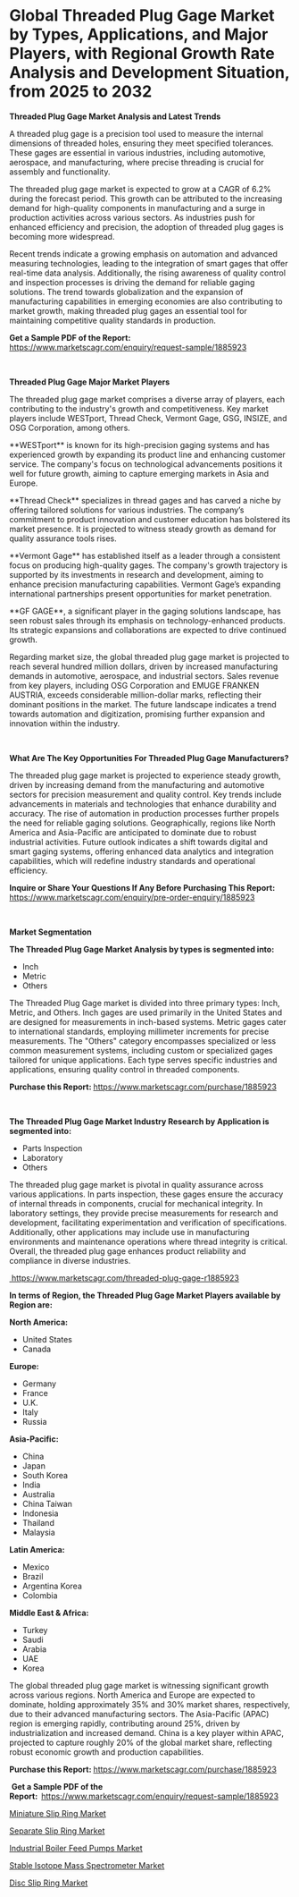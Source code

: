 <p><h1>Global Threaded Plug Gage Market by Types, Applications, and Major Players, with Regional Growth Rate Analysis and Development Situation, from 2025 to 2032</h1></p><p><strong>Threaded Plug Gage Market Analysis and Latest Trends</strong></p>
<p><p>A threaded plug gage is a precision tool used to measure the internal dimensions of threaded holes, ensuring they meet specified tolerances. These gages are essential in various industries, including automotive, aerospace, and manufacturing, where precise threading is crucial for assembly and functionality.</p><p>The threaded plug gage market is expected to grow at a CAGR of 6.2% during the forecast period. This growth can be attributed to the increasing demand for high-quality components in manufacturing and a surge in production activities across various sectors. As industries push for enhanced efficiency and precision, the adoption of threaded plug gages is becoming more widespread. </p><p>Recent trends indicate a growing emphasis on automation and advanced measuring technologies, leading to the integration of smart gages that offer real-time data analysis. Additionally, the rising awareness of quality control and inspection processes is driving the demand for reliable gaging solutions. The trend towards globalization and the expansion of manufacturing capabilities in emerging economies are also contributing to market growth, making threaded plug gages an essential tool for maintaining competitive quality standards in production.</p></p>
<p><strong>Get a Sample PDF of the Report:&nbsp;</strong> <a href="https://www.marketscagr.com/enquiry/request-sample/1885923?utm_campaign=2004&utm_medium=2&utm_source=Github&utm_content=ia&utm_term=11042025&utm_id=threaded-plug-gage">https://www.marketscagr.com/enquiry/request-sample/1885923</a></p>
<p>&nbsp;</p>
<p><strong>Threaded Plug Gage Major Market Players</strong></p>
<p><p>The threaded plug gage market comprises a diverse array of players, each contributing to the industry's growth and competitiveness. Key market players include WESTport, Thread Check, Vermont Gage, GSG, INSIZE, and OSG Corporation, among others.</p><p>**WESTport** is known for its high-precision gaging systems and has experienced growth by expanding its product line and enhancing customer service. The company's focus on technological advancements positions it well for future growth, aiming to capture emerging markets in Asia and Europe.</p><p>**Thread Check** specializes in thread gages and has carved a niche by offering tailored solutions for various industries. The company’s commitment to product innovation and customer education has bolstered its market presence. It is projected to witness steady growth as demand for quality assurance tools rises.</p><p>**Vermont Gage** has established itself as a leader through a consistent focus on producing high-quality gages. The company's growth trajectory is supported by its investments in research and development, aiming to enhance precision manufacturing capabilities. Vermont Gage’s expanding international partnerships present opportunities for market penetration.</p><p>**GF GAGE**, a significant player in the gaging solutions landscape, has seen robust sales through its emphasis on technology-enhanced products. Its strategic expansions and collaborations are expected to drive continued growth.</p><p>Regarding market size, the global threaded plug gage market is projected to reach several hundred million dollars, driven by increased manufacturing demands in automotive, aerospace, and industrial sectors. Sales revenue from key players, including OSG Corporation and EMUGE FRANKEN AUSTRIA, exceeds considerable million-dollar marks, reflecting their dominant positions in the market. The future landscape indicates a trend towards automation and digitization, promising further expansion and innovation within the industry.</p></p>
<p>&nbsp;</p>
<p><strong>What Are The Key Opportunities For Threaded Plug Gage Manufacturers?</strong></p>
<p><p>The threaded plug gage market is projected to experience steady growth, driven by increasing demand from the manufacturing and automotive sectors for precision measurement and quality control. Key trends include advancements in materials and technologies that enhance durability and accuracy. The rise of automation in production processes further propels the need for reliable gaging solutions. Geographically, regions like North America and Asia-Pacific are anticipated to dominate due to robust industrial activities. Future outlook indicates a shift towards digital and smart gaging systems, offering enhanced data analytics and integration capabilities, which will redefine industry standards and operational efficiency.</p></p>
<p><strong>Inquire or Share Your Questions If Any Before Purchasing This Report:</strong> <a href="https://www.marketscagr.com/enquiry/pre-order-enquiry/1885923?utm_campaign=2004&utm_medium=2&utm_source=Github&utm_content=ia&utm_term=11042025&utm_id=threaded-plug-gage">https://www.marketscagr.com/enquiry/pre-order-enquiry/1885923</a></p>
<p>&nbsp;</p>
<p><strong>Market Segmentation</strong></p>
<p><strong>The Threaded Plug Gage Market Analysis by types is segmented into:</strong></p>
<p><ul><li>Inch</li><li>Metric</li><li>Others</li></ul></p>
<p><p>The Threaded Plug Gage market is divided into three primary types: Inch, Metric, and Others. Inch gages are used primarily in the United States and are designed for measurements in inch-based systems. Metric gages cater to international standards, employing millimeter increments for precise measurements. The "Others" category encompasses specialized or less common measurement systems, including custom or specialized gages tailored for unique applications. Each type serves specific industries and applications, ensuring quality control in threaded components.</p></p>
<p><strong>Purchase this Report:&nbsp;</strong><a href="https://www.marketscagr.com/purchase/1885923?utm_campaign=2004&utm_medium=2&utm_source=Github&utm_content=ia&utm_term=11042025&utm_id=threaded-plug-gage">https://www.marketscagr.com/purchase/1885923</a></p>
<p>&nbsp;</p>
<p><strong>The Threaded Plug Gage Market Industry Research by Application is segmented into:</strong></p>
<p><ul><li>Parts Inspection</li><li>Laboratory</li><li>Others</li></ul></p>
<p><p>The threaded plug gage market is pivotal in quality assurance across various applications. In parts inspection, these gages ensure the accuracy of internal threads in components, crucial for mechanical integrity. In laboratory settings, they provide precise measurements for research and development, facilitating experimentation and verification of specifications. Additionally, other applications may include use in manufacturing environments and maintenance operations where thread integrity is critical. Overall, the threaded plug gage enhances product reliability and compliance in diverse industries.</p></p>
<p><a href="https://www.marketscagr.com/threaded-plug-gage-r1885923?utm_campaign=2004&utm_medium=2&utm_source=Github&utm_content=ia&utm_term=11042025&utm_id=threaded-plug-gage">&nbsp;https://www.marketscagr.com/threaded-plug-gage-r1885923</a></p>
<p><strong>In terms of Region, the Threaded Plug Gage Market Players available by Region are:</strong></p>
<p>
    <p> <strong> North America: </strong>
        <ul>
            <li>United States</li>
            <li>Canada</li>
        </ul>
        </p> 
    <p> <strong> Europe: </strong>
        <ul>
            <li>Germany</li>
            <li>France</li>
            <li>U.K.</li>
            <li>Italy</li>
            <li>Russia</li>
        </ul>
        </p> 
    <p> <strong> Asia-Pacific: </strong>
        <ul>
            <li>China</li>
            <li>Japan</li>
            <li>South Korea</li>
            <li>India</li>
            <li>Australia</li>
            <li>China Taiwan</li>
            <li>Indonesia</li>
            <li>Thailand</li>
            <li>Malaysia</li>
        </ul>
        </p> 
    <p> <strong> Latin America: </strong>
        <ul>
            <li>Mexico</li>
            <li>Brazil</li>
            <li>Argentina Korea</li>
            <li>Colombia</li>
        </ul>
        </p> 
    <p> <strong> Middle East & Africa: </strong>
        <ul>
            <li>Turkey</li>
            <li>Saudi</li>
            <li>Arabia</li>
            <li>UAE</li>
            <li>Korea</li>
        </ul>
    </p>
    </p>
<p><p>The global threaded plug gage market is witnessing significant growth across various regions. North America and Europe are expected to dominate, holding approximately 35% and 30% market shares, respectively, due to their advanced manufacturing sectors. The Asia-Pacific (APAC) region is emerging rapidly, contributing around 25%, driven by industrialization and increased demand. China is a key player within APAC, projected to capture roughly 20% of the global market share, reflecting robust economic growth and production capabilities.</p></p>
<p><strong>Purchase this Report: </strong><a href="https://www.marketscagr.com/purchase/1885923?utm_campaign=2004&utm_medium=2&utm_source=Github&utm_content=ia&utm_term=11042025&utm_id=threaded-plug-gage">https://www.marketscagr.com/purchase/1885923</a></p>
<p>&nbsp;<strong>Get a Sample PDF of the Report:&nbsp;&nbsp;</strong><a href="https://www.marketscagr.com/enquiry/request-sample/1885923?utm_campaign=2004&utm_medium=2&utm_source=Github&utm_content=ia&utm_term=11042025&utm_id=threaded-plug-gage">https://www.marketscagr.com/enquiry/request-sample/1885923</a></p>
<p><strong></strong></p>
<p><p><a href="https://github.com/mharielmesa/Market-Research-Report-List-5/blob/main/miniature-slip-ring-market.md?utm_campaign=2004&utm_medium=2&utm_source=Github&utm_content=ia&utm_term=11042025&utm_id=threaded-plug-gage">Miniature Slip Ring Market</a></p><p><a href="https://github.com/anejaryaan8m/Market-Research-Report-List-1/blob/main/separate-slip-ring-market.md?utm_campaign=2004&utm_medium=2&utm_source=Github&utm_content=ia&utm_term=11042025&utm_id=threaded-plug-gage">Separate Slip Ring Market</a></p><p><a href="https://github.com/tona7vba/Market-Research-Report-List-1/blob/main/industrial-boiler-feed-pumps-market.md?utm_campaign=2004&utm_medium=2&utm_source=Github&utm_content=ia&utm_term=11042025&utm_id=threaded-plug-gage">Industrial Boiler Feed Pumps Market</a></p><p><a href="https://github.com/dringals/Market-Research-Report-List-7/blob/main/stable-isotope-mass-spectrometer-market.md?utm_campaign=2004&utm_medium=2&utm_source=Github&utm_content=ia&utm_term=11042025&utm_id=threaded-plug-gage">Stable Isotope Mass Spectrometer Market</a></p><p><a href="https://github.com/krookplier6h/Market-Research-Report-List-1/blob/main/disc-slip-ring-market.md?utm_campaign=2004&utm_medium=2&utm_source=Github&utm_content=ia&utm_term=11042025&utm_id=threaded-plug-gage">Disc Slip Ring Market</a></p></p>